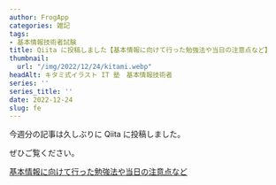 ```yaml
---
author: FrogApp
categories: 雑記
tags:
- 基本情報技術者試験
title: Qiita に投稿しました【基本情報に向けて行った勉強法や当日の注意点など】
thumbnail:
  url: "/img/2022/12/24/kitami.webp"
headAlt: キタミ式イラスト IT 塾　基本情報技術者
series: ''
series_title: ''
date: 2022-12-24
slug: fe
---
```


今週分の記事は久しぶりに Qiita に投稿しました。

ぜひご覧ください。

<a href="https://qiita.com/FrogApp/items/272bfdffe6eb730c30ec" target="_blank" rel="noopener noreferrer">基本情報に向けて行った勉強法や当日の注意点など</a>
